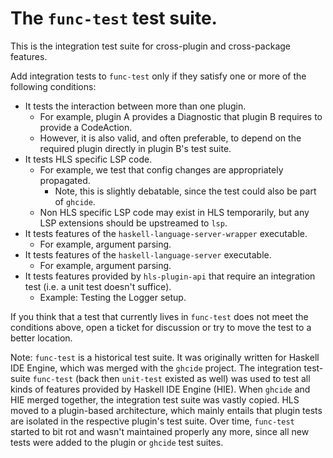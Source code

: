# The `func-test` test suite.

This is the integration test suite for cross-plugin and cross-package features.

Add integration tests to `func-test` only if they satisfy one or more of the following conditions:

* It tests the interaction between more than one plugin.
  * For example, plugin A provides a Diagnostic that plugin B requires to provide a CodeAction.
  * However, it is also valid, and often preferable, to depend on the required plugin directly in plugin B's test suite.
* It tests HLS specific LSP code.
  * For example, we test that config changes are appropriately propagated.
    * Note, this is slightly debatable, since the test could also be part of `ghcide`.
  * Non HLS specific LSP code may exist in HLS temporarily, but any LSP extensions should be upstreamed to `lsp`.
* It tests features of the `haskell-language-server-wrapper` executable.
  * For example, argument parsing.
* It tests features of the `haskell-language-server` executable.
  * For example, argument parsing.
* It tests features provided by `hls-plugin-api` that require an integration test (i.e. a unit test doesn't suffice).
  * Example: Testing the Logger setup.

If you think that a test that currently lives in `func-test` does not meet the conditions above, open a ticket for discussion or try to move the test to a better location.

Note: `func-test` is a historical test suite. It was originally written for Haskell IDE Engine, which was merged with the `ghcide` project.
The integration test-suite `func-test` (back then `unit-test` existed as well) was used to test all kinds of features provided by Haskell IDE Engine (HIE).
When `ghcide` and HIE merged together, the integration test suite was vastly copied.
HLS moved to a plugin-based architecture, which mainly entails that plugin tests are isolated in the respective plugin's test suite.
Over time, `func-test` started to bit rot and wasn't maintained properly any more, since all new tests were added to the plugin or `ghcide` test suites.
